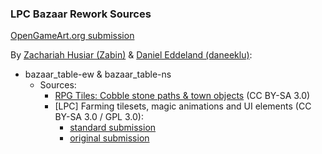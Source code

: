 ### LPC Bazaar Rework Sources

[OpenGameArt.org submission](https://opengameart.org/node/81369)

By [Zachariah Husiar (Zabin)](https://opengameart.org/user/3356) & [Daniel Eddeland (daneeklu)](https://opengameart.org/user/2667):
- bazaar_table-ew & bazaar_table-ns
  - Sources:
    - [RPG Tiles: Cobble stone paths & town objects](https://opengameart.org/node/14914) (CC BY-SA 3.0)
    - [LPC] Farming tilesets, magic animations and UI elements (CC BY-SA 3.0 / GPL 3.0):
      - [standard submission](https://opengameart.org/node/11117)
      - [original submission](https://opengameart.org/content/farming-tilesets-magic-animations-and-ui-elements)
